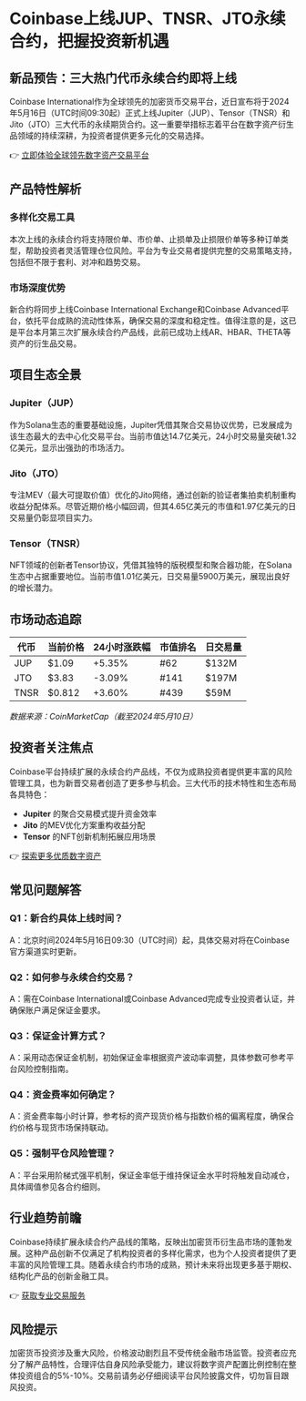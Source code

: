 # Coinbase上线JUP、TNSR、JTO永续合约，把握投资新机遇

## 新品预告：三大热门代币永续合约即将上线

Coinbase International作为全球领先的加密货币交易平台，近日宣布将于2024年5月16日（UTC时间09:30起）正式上线Jupiter（JUP）、Tensor（TNSR）和Jito（JTO）三大代币的永续期货合约。这一重要举措标志着平台在数字资产衍生品领域的持续深耕，为投资者提供更多元化的交易选择。

👉 [立即体验全球领先数字资产交易平台](https://bit.ly/okx_welcome)

## 产品特性解析

### 多样化交易工具
本次上线的永续合约将支持限价单、市价单、止损单及止损限价单等多种订单类型，帮助投资者灵活管理仓位风险。平台为专业交易者提供完整的交易策略支持，包括但不限于套利、对冲和趋势交易。

### 市场深度优势
新合约将同步上线Coinbase International Exchange和Coinbase Advanced平台，依托平台成熟的流动性体系，确保交易的深度和稳定性。值得注意的是，这已是平台本月第三次扩展永续合约产品线，此前已成功上线AR、HBAR、THETA等资产的衍生品交易。

## 项目生态全景

### Jupiter（JUP）
作为Solana生态的重要基础设施，Jupiter凭借其聚合交易协议优势，已发展成为该生态最大的去中心化交易平台。当前市值达14.7亿美元，24小时交易量突破1.32亿美元，显示出强劲的市场活力。

### Jito（JTO）
专注MEV（最大可提取价值）优化的Jito网络，通过创新的验证者集拍卖机制重构收益分配体系。尽管近期价格小幅回调，但其4.65亿美元的市值和1.97亿美元的日交易量仍彰显项目实力。

### Tensor（TNSR）
NFT领域的创新者Tensor协议，凭借其独特的版税模型和聚合器功能，在Solana生态中占据重要地位。当前市值1.01亿美元，日交易量5900万美元，展现出良好的增长潜力。

## 市场动态追踪

| 代币 | 当前价格 | 24小时涨跌幅 | 市值排名 | 日交易量 |
|------|----------|--------------|----------|----------|
| JUP  | $1.09    | +5.35%       | #62      | $132M    |
| JTO  | $3.83    | -3.09%       | #141     | $197M    |
| TNSR | $0.812   | +3.60%       | #439     | $59M     |

*数据来源：CoinMarketCap（截至2024年5月10日）*

## 投资者关注焦点

Coinbase平台持续扩展的永续合约产品线，不仅为成熟投资者提供更丰富的风险管理工具，也为新晋交易者创造了更多参与机会。三大代币的技术特性和生态布局各具特色：

- **Jupiter** 的聚合交易模式提升资金效率
- **Jito** 的MEV优化方案重构收益分配
- **Tensor** 的NFT创新机制拓展应用场景

👉 [探索更多优质数字资产](https://bit.ly/okx_welcome)

## 常见问题解答

### Q1：新合约具体上线时间？
A：北京时间2024年5月16日09:30（UTC时间）起，具体交易对将在Coinbase官方渠道实时更新。

### Q2：如何参与永续合约交易？
A：需在Coinbase International或Coinbase Advanced完成专业投资者认证，并确保账户满足保证金要求。

### Q3：保证金计算方式？
A：采用动态保证金机制，初始保证金率根据资产波动率调整，具体参数可参考平台风险控制指南。

### Q4：资金费率如何确定？
A：资金费率每小时计算，参考标的资产现货价格与指数价格的偏离程度，确保合约价格与现货市场保持联动。

### Q5：强制平仓风险管理？
A：平台采用阶梯式强平机制，保证金率低于维持保证金水平时将触发自动减仓，具体阈值参见各合约细则。

## 行业趋势前瞻

Coinbase持续扩展永续合约产品线的策略，反映出加密货币衍生品市场的蓬勃发展。这种产品创新不仅满足了机构投资者的多样化需求，也为个人投资者提供了更丰富的风险管理工具。随着永续合约市场的成熟，预计未来将出现更多基于期权、结构化产品的创新金融工具。

👉 [获取专业交易服务](https://bit.ly/okx_welcome)

## 风险提示
加密货币投资涉及重大风险，价格波动剧烈且不受传统金融市场监管。投资者应充分了解产品特性，合理评估自身风险承受能力，建议将数字资产配置比例控制在整体投资组合的5%-10%。交易前请务必仔细阅读平台风险披露文件，切勿盲目跟风投资。
